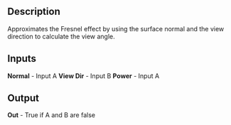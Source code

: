 ## Description
Approximates the Fresnel effect by using the surface normal and the view direction to calculate the view angle.

## Inputs
**Normal** - Input A
**View Dir** - Input B
**Power** - Input A


## Output
**Out** - True if A and B are false
